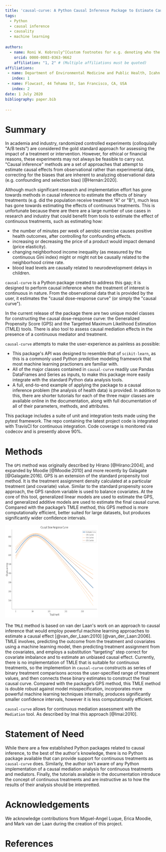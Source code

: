 ```yaml
---
title: 'causal-curve: A Python Causal Inference Package to Estimate Causal Dose-Response Curves'
tags:
  - Python
  - causal inference
  - causality
  - machine learning

authors:
  - name: Roni W. Kobrosly^[Custom footnotes for e.g. denoting who the corresspoinding author is can be included like this.]
    orcid: 0000-0003-0363-9662
    affiliation: "1, 2" # (Multiple affiliations must be quoted)
affiliations:
 - name: Department of Environmental Medicine and Public Health, Icahn School of Medicine at Mount Sinai, New York, NY, USA
   index: 1
 - name: Flowcast, 44 Tehama St, San Francisco, CA, USA
   index: 2
date: 1 July 2020
bibliography: paper.bib

---
```


# Summary

In academia and industry, randomized controlled experiments (colloquially "A/B tests")
are considered the gold standard approach for assessing the impact of a treatment or intervention.
However, for ethical or financial reasons, these experiments may not always be feasible to carry out.
"Causal inference" methods are a set of approaches that attempt to estimate causal effects
from observational rather than experimental data, correcting for the biases that are inherent
to analyzing observational data (e.g. confounding and selection bias) [@Hernán:2020].

Although much significant research and implementation effort has gone towards methods in
causal inference to estimate the effects of binary treatments (e.g. did the population receive
treatment "A" or "B"), much less has gone towards estimating the effects of continuous treatments.
This is unfortunate because there are there are a large number of use cases in research
and industry that could benefit from tools to estimate the effect of
continuous treatments, such as estimating how:

- the number of minutes per week of aerobic exercise causes positive health outcomes,
after controlling for confounding effects.
- increasing or decreasing the price of a product would impact demand (price elasticity).
- changing neighborhood income inequality (as measured by the continuous Gini index)
might or might not be causally related to the neighborhood crime rate.
- blood lead levels are causally related to neurodevelopment delays in children.

`causal-curve` is a Python package created to address this gap; it is designed to perform
causal inference when the treatment of interest is continuous in nature.
From the observational data that is provided by the user, it estimates the
"causal dose-response curve" (or simply the "causal curve").

In the current release of the package there are two unique model classes for
constructing the causal dose-response curve: the Generalized Propensity Score (GPS) and the
Targetted Maximum Likelihood Estimation (TMLE) tools. There is also tool
to assess causal mediation effects in the presence of a continuous mediator and treatment.

`causal-curve` attempts to make the user-experience as painless as possible:

- This package's API was designed to resemble that of `scikit-learn`, as this is a commonly
used Python predictive modeling framework that most machine learning practioners are familiar with.
- All of the major classes contained in `causal-curve` readily use Pandas DataFrames and Series as
inputs, to make this package more easily integrate with the standard Python data analysis tools.
- A full, end-to-end example of applying the package to a causal inference problem (the analysis of health data)
is provided. In addition to this, there are shorter tutorials for each of the three major classes are available online in the documentation, along with full documentation of all of their parameters, methods, and attributes.

This package includes a suite of unit and integration tests made using the pytest framework. The
repo containing the latest project code is integrated with TravisCI for continuous integration. Code
coverage is monitored via codecov and is presently above 90%.


# Methods

The `GPS` method was originally described by Hirano [@Hirano:2004],
and expanded by Moodie [@Moodie:2010] and more recently by Galagate [@Galagate:2016]. GPS is
an extension of the standard propensity tool method. It is the treatment assignment density calculated
at a particular treatment (and covariate) value. Similar to the standard propensity score approach,
the GPS random variable is used to balance covariates. At the core of this tool, generalized linear
models are used to estimate the GPS, and generalized additive models are used to estimate the
final causal curve. Compared with the package’s TMLE method,
this GPS method is more computationally efficient, better suited for large datasets,
but produces significantly wider confidence intervals.









<img src="welcome_plot.png" width="300" height="300" />









The `TMLE` method is based on van der Laan's work on an approach to causal inference that would
employ powerful machine learning approaches to estimate a causal effect [@van_der_Laan:2010] [@van_der_Laan:2006].
TMLE involves, predicting the outcome from the treatment and covariates using a machine learning model,
then predicting treatment assignment from the covariates, and employs a substitution “targeting”
step correct for covariate imbalance and to estimate an unbiased causal effect.
Currently, there is no implementation of TMLE that is suitable for continuous treatments, so the
implemention in `causal-curve` constructs as series of binary treatment comparisons across the
user-specified range of treatment values, and then connects these binary estimates to construct
the final causal curve. Compared with the package’s GPS method, this TMLE method is double robust
against model misspecification, incorporates more powerful machine learning techniques internally, produces significantly
smaller confidence intervals, however it is less computationally efficient.


`causal-curve` allows for continuous mediation assessment with the `Mediation` tool. As described
by Imai this approach [@Imai:2010].


# Statement of Need

While there are a few established Python packages related to causal inference, to the best of
the author's knowledge, there is no Python package available that can provide support for
continuous treatments as `causal-curve` does. Similarly, the author isn't aware of any Python
implementation of a causal mediation analysis for continuous treatments and mediators. Finally,
the tutorials available in the documentation introduce the concept of continuous treatments
and are instructive as to how the results of their analysis should be interpretted.


# Acknowledgements

We acknowledge contributions from Miguel-Angel Luque, Erica Moodie, and Mark van der Laan
during the creation of this project.


# References
